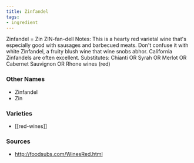 ```yaml
---
title: Zinfandel
tags:
- ingredient
---
```

Zinfandel = Zin ZIN-fan-dell Notes: This is a hearty red varietal wine that's especially good with sausages and barbecued meats. Don't confuse it with white Zinfandel, a fruity blush wine that wine snobs abhor. California Zinfandels are often excellent. Substitutes: Chianti OR Syrah OR Merlot OR Cabernet Sauvignon OR Rhone wines (red)

### Other Names

* Zinfandel
* Zin

### Varieties

* [[red-wines]]

### Sources
* http://foodsubs.com/WinesRed.html
